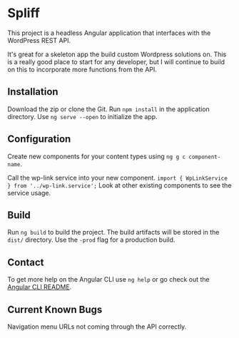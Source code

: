 # Spliff

This project is a headless Angular application that interfaces with the WordPress REST API.

It's great for a skeleton app the build custom Wordpress solutions on. This is a really good place to start for any developer, but I will continue to build on this to incorporate more functions from the API.

## Installation

Download the zip or clone the Git.
Run `npm install` in the application directory.
Use `ng serve --open` to initialize the app.

## Configuration

Create new components for your content types using `ng g c component-name`.

Call the wp-link service into your new component.
`import { WpLinkService } from '../wp-link.service';`
Look at other existing components to see the service usage.

## Build

Run `ng build` to build the project. The build artifacts will be stored in the `dist/` directory. Use the `-prod` flag for a production build.

## Contact

To get more help on the Angular CLI use `ng help` or go check out the [Angular CLI README](https://github.com/angular/angular-cli/blob/master/README.md).

## Current Known Bugs

Navigation menu URLs not coming through the API correctly.
